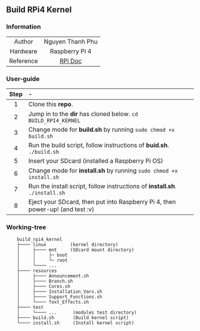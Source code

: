 ## Build RPi4 Kernel
### Information
| | |
| :----: | :----: |
| Author     | Nguyen Thanh Phu|
| Hardware   | Raspberry Pi 4 |
| Reference  | [RPi Doc](https://www.raspberrypi.com/documentation/computers/linux_kernel.html) |

### User-guide
| Step | - |
| :----: | :---- |
| 1 | Clone this **repo**. |
| 2 | Jump in to the **dir** has cloned below. ``` cd BUILD_RPI4_KERNEL  ``` | 
| 3 | Change mode for **build.sh** by running ``` sudo chmod +x build.sh ``` |
| 4 | Run the build script, follow instructions of **buid.sh**.  ``` ./build.sh ``` |
| 5 | Insert your SDcard (installed a Raspberry Pi OS) |
| 6 | Change mode for **install.sh** by running ``` sudo chmod +x install.sh ``` |
| 7 | Run the install script, follow instructions of **install.sh**.  ``` ./install.sh ``` |
| 8 | Eject your SDcard, then put into Raspberry Pi 4, then power-up! (and test :v) |

### Working-tree

        build_rpi4_kernel
        ├──── linux         (kernel directory)
        │     ├──── mnt     (SDcard mount directory)
        │     │     ├─ boot
        │     │     └─ root
        │     └──── ...
        ├──── resources
        │     ├──── Announcement.sh
        │     ├──── Branch.sh
        │     ├──── Cores.sh
        │     ├──── Installation_Vars.sh
        │     ├──── Support_Functions.sh
        │     └──── Text_Effects.sh
        ├──── test
        │     └──── ...      (modules test directory)
        ├──── build.sh       (Build kernel script)
        └──── install.sh     (Install kernel script)